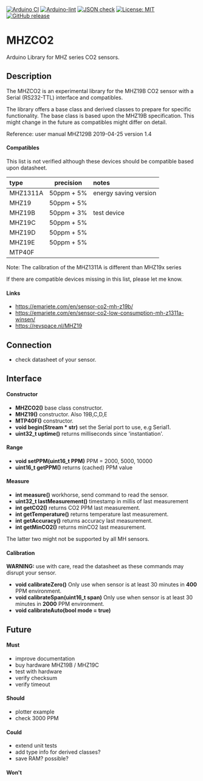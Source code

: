 
[![Arduino CI](https://github.com/RobTillaart/MHZCO2/workflows/Arduino%20CI/badge.svg)](https://github.com/marketplace/actions/arduino_ci)
[![Arduino-lint](https://github.com/RobTillaart/MHZCO2/actions/workflows/arduino-lint.yml/badge.svg)](https://github.com/RobTillaart/MHZCO2/actions/workflows/arduino-lint.yml)
[![JSON check](https://github.com/RobTillaart/MHZCO2/actions/workflows/jsoncheck.yml/badge.svg)](https://github.com/RobTillaart/MHZCO2/actions/workflows/jsoncheck.yml)
[![License: MIT](https://img.shields.io/badge/license-MIT-green.svg)](https://github.com/RobTillaart/MHZCO2/blob/master/LICENSE)
[![GitHub release](https://img.shields.io/github/release/RobTillaart/MHZCO2.svg?maxAge=3600)](https://github.com/RobTillaart/MHZCO2/releases)


# MHZCO2

Arduino Library for MHZ series CO2 sensors.


## Description

The MHZCO2 is an experimental library for the MHZ19B CO2 sensor with a Serial (RS232-TTL) interface and compatibles.

The library offers a base class and derived classes to prepare for specific functionality.
The base class is based upon the MHZ19B specification. This might change in the future as compatibles might differ on detail.

Reference: user manual MHZ129B 2019-04-25 version 1.4 


#### Compatibles

This list is not verified although these devices should be compatible based upon datasheet.

|  type      | precision  |  notes  |
|:-----------|:----------:|:--------|
|  MHZ1311A  | 50ppm + 5% | energy saving version
|  MHZ19     | 50ppm + 5% | 
|  MHZ19B    | 50ppm + 3% | test device
|  MHZ19C    | 50ppm + 5% | 
|  MHZ19D    | 50ppm + 5% | 
|  MHZ19E    | 50ppm + 5% |
|  MTP40F    |            |

Note: The calibration of the MHZ1311A is different than MHZ19x series

If there are compatible devices missing in this list, please let me know.

#### Links

- https://emariete.com/en/sensor-co2-mh-z19b/
- https://emariete.com/en/sensor-co2-low-consumption-mh-z1311a-winsen/
- https://revspace.nl/MHZ19


## Connection

- check datasheet of your sensor.


## Interface

#### Constructor

- **MHZCO2()** base class constructor.
- **MHZ19()** constructor. Also 19B,C,D,E
- **MTP40F()** constructor.
- **void begin(Stream \* str)** set the Serial port to use, e.g Serial1.
- **uint32_t uptime()** returns milliseconds since 'instantiation'.


#### Range

- **void setPPM(uint16_t PPM)** PPM = 2000, 5000, 10000
- **uint16_t getPPM()** returns (cached) PPM value


#### Measure

- **int measure()** workhorse, send command to read the sensor.
- **uint32_t lastMeasurement()** timestamp in millis of last measurement
- **int getCO2()** returns CO2 PPM last measurement.
- **int getTemperature()** returns temperature last measurement.
- **int getAccuracy()** returns accuracy last measurement.
- **int getMinCO2()** returns minCO2 last measurement.

The latter two might not be supported by all MH sensors.

#### Calibration

**WARNING:** use with care, read the datasheet as these commands may disrupt your sensor.

- **void calibrateZero()** Only use when sensor is at least 30 minutes in **400** PPM environment.
- **void calibrateSpan(uint16_t span)** Only use when sensor is at least 30 minutes in **2000** PPM environment.
- **void calibrateAuto(bool mode = true)**


## Future

#### Must
- improve documentation
- buy hardware MHZ19B / MHZ19C
- test with hardware
- verify checksum
- verify timeout

#### Should 
- plotter example
- check 3000 PPM

#### Could
- extend unit tests
- add type info for derived classes?
- save RAM? possible?

#### Won't

